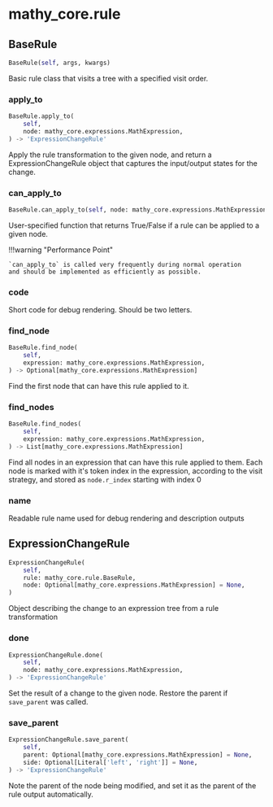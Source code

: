 # mathy_core.rule

## BaseRule
```python
BaseRule(self, args, kwargs)
```
Basic rule class that visits a tree with a specified visit order.
### apply_to
```python
BaseRule.apply_to(
    self, 
    node: mathy_core.expressions.MathExpression, 
) -> 'ExpressionChangeRule'
```
Apply the rule transformation to the given node, and return a
ExpressionChangeRule object that captures the input/output states
for the change.
### can_apply_to
```python
BaseRule.can_apply_to(self, node: mathy_core.expressions.MathExpression) -> bool
```
User-specified function that returns True/False if a rule can be
applied to a given node.

!!!warning "Performance Point"

    `can_apply_to` is called very frequently during normal operation
    and should be implemented as efficiently as possible.

### code
Short code for debug rendering. Should be two letters.
### find_node
```python
BaseRule.find_node(
    self, 
    expression: mathy_core.expressions.MathExpression, 
) -> Optional[mathy_core.expressions.MathExpression]
```
Find the first node that can have this rule applied to it.
### find_nodes
```python
BaseRule.find_nodes(
    self, 
    expression: mathy_core.expressions.MathExpression, 
) -> List[mathy_core.expressions.MathExpression]
```
Find all nodes in an expression that can have this rule applied to them.
Each node is marked with it's token index in the expression, according to
the visit strategy, and stored as `node.r_index` starting with index 0

### name
Readable rule name used for debug rendering and description outputs
## ExpressionChangeRule
```python
ExpressionChangeRule(
    self, 
    rule: mathy_core.rule.BaseRule, 
    node: Optional[mathy_core.expressions.MathExpression] = None, 
)
```
Object describing the change to an expression tree from a rule transformation
### done
```python
ExpressionChangeRule.done(
    self, 
    node: mathy_core.expressions.MathExpression, 
) -> 'ExpressionChangeRule'
```
Set the result of a change to the given node. Restore the parent
if `save_parent` was called.
### save_parent
```python
ExpressionChangeRule.save_parent(
    self, 
    parent: Optional[mathy_core.expressions.MathExpression] = None, 
    side: Optional[Literal['left', 'right']] = None, 
) -> 'ExpressionChangeRule'
```
Note the parent of the node being modified, and set it as the parent of the
rule output automatically.
